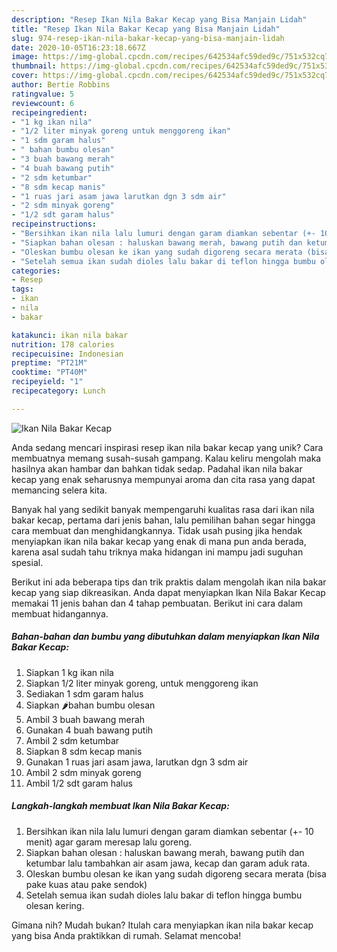 ```yaml
---
description: "Resep Ikan Nila Bakar Kecap yang Bisa Manjain Lidah"
title: "Resep Ikan Nila Bakar Kecap yang Bisa Manjain Lidah"
slug: 974-resep-ikan-nila-bakar-kecap-yang-bisa-manjain-lidah
date: 2020-10-05T16:23:18.667Z
image: https://img-global.cpcdn.com/recipes/642534afc59ded9c/751x532cq70/ikan-nila-bakar-kecap-foto-resep-utama.jpg
thumbnail: https://img-global.cpcdn.com/recipes/642534afc59ded9c/751x532cq70/ikan-nila-bakar-kecap-foto-resep-utama.jpg
cover: https://img-global.cpcdn.com/recipes/642534afc59ded9c/751x532cq70/ikan-nila-bakar-kecap-foto-resep-utama.jpg
author: Bertie Robbins
ratingvalue: 5
reviewcount: 6
recipeingredient:
- "1 kg ikan nila"
- "1/2 liter minyak goreng untuk menggoreng ikan"
- "1 sdm garam halus"
- " bahan bumbu olesan"
- "3 buah bawang merah"
- "4 buah bawang putih"
- "2 sdm ketumbar"
- "8 sdm kecap manis"
- "1 ruas jari asam jawa larutkan dgn 3 sdm air"
- "2 sdm minyak goreng"
- "1/2 sdt garam halus"
recipeinstructions:
- "Bersihkan ikan nila lalu lumuri dengan garam diamkan sebentar (+- 10 menit) agar garam meresap lalu goreng."
- "Siapkan bahan olesan : haluskan bawang merah, bawang putih dan ketumbar lalu tambahkan air asam jawa, kecap dan garam aduk rata."
- "Oleskan bumbu olesan ke ikan yang sudah digoreng secara merata (bisa pake kuas atau pake sendok)"
- "Setelah semua ikan sudah dioles lalu bakar di teflon hingga bumbu olesan kering."
categories:
- Resep
tags:
- ikan
- nila
- bakar

katakunci: ikan nila bakar 
nutrition: 178 calories
recipecuisine: Indonesian
preptime: "PT21M"
cooktime: "PT40M"
recipeyield: "1"
recipecategory: Lunch

---
```



![Ikan Nila Bakar Kecap](https://img-global.cpcdn.com/recipes/642534afc59ded9c/751x532cq70/ikan-nila-bakar-kecap-foto-resep-utama.jpg)

Anda sedang mencari inspirasi resep ikan nila bakar kecap yang unik? Cara membuatnya memang susah-susah gampang. Kalau keliru mengolah maka hasilnya akan hambar dan bahkan tidak sedap. Padahal ikan nila bakar kecap yang enak seharusnya mempunyai aroma dan cita rasa yang dapat memancing selera kita.



Banyak hal yang sedikit banyak mempengaruhi kualitas rasa dari ikan nila bakar kecap, pertama dari jenis bahan, lalu pemilihan bahan segar hingga cara membuat dan menghidangkannya. Tidak usah pusing jika hendak menyiapkan ikan nila bakar kecap yang enak di mana pun anda berada, karena asal sudah tahu triknya maka hidangan ini mampu jadi suguhan spesial.


Berikut ini ada beberapa tips dan trik praktis dalam mengolah ikan nila bakar kecap yang siap dikreasikan. Anda dapat menyiapkan Ikan Nila Bakar Kecap memakai 11 jenis bahan dan 4 tahap pembuatan. Berikut ini cara dalam membuat hidangannya.

<!--inarticleads1-->

##### Bahan-bahan dan bumbu yang dibutuhkan dalam menyiapkan Ikan Nila Bakar Kecap:

1. Siapkan 1 kg ikan nila
1. Siapkan 1/2 liter minyak goreng, untuk menggoreng ikan
1. Sediakan 1 sdm garam halus
1. Siapkan  🌶️bahan bumbu olesan
1. Ambil 3 buah bawang merah
1. Gunakan 4 buah bawang putih
1. Ambil 2 sdm ketumbar
1. Siapkan 8 sdm kecap manis
1. Gunakan 1 ruas jari asam jawa, larutkan dgn 3 sdm air
1. Ambil 2 sdm minyak goreng
1. Ambil 1/2 sdt garam halus




<!--inarticleads2-->

##### Langkah-langkah membuat Ikan Nila Bakar Kecap:

1. Bersihkan ikan nila lalu lumuri dengan garam diamkan sebentar (+- 10 menit) agar garam meresap lalu goreng.
1. Siapkan bahan olesan : haluskan bawang merah, bawang putih dan ketumbar lalu tambahkan air asam jawa, kecap dan garam aduk rata.
1. Oleskan bumbu olesan ke ikan yang sudah digoreng secara merata (bisa pake kuas atau pake sendok)
1. Setelah semua ikan sudah dioles lalu bakar di teflon hingga bumbu olesan kering.




Gimana nih? Mudah bukan? Itulah cara menyiapkan ikan nila bakar kecap yang bisa Anda praktikkan di rumah. Selamat mencoba!
